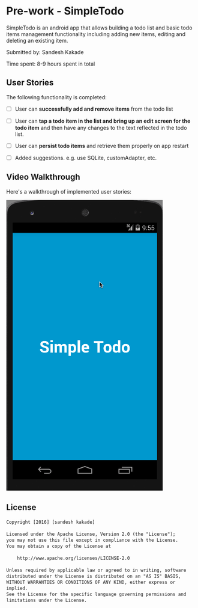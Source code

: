 # Pre-work - SimpleTodo

SimpleTodo is an android app that allows building a todo list and basic todo items management functionality including adding new items, editing and deleting an existing item.

Submitted by: Sandesh Kakade

Time spent: 8-9 hours spent in total

## User Stories

The following functionality is completed:

* [ ] User can **successfully add and remove items** from the todo list
* [ ] User can **tap a todo item in the list and bring up an edit screen for the todo item** and then have any changes to the text reflected in the todo list.
* [ ] User can **persist todo items** and retrieve them properly on app restart
* [ ] Added suggestions. e.g. use SQLite, customAdapter, etc.


## Video Walkthrough

Here's a walkthrough of implemented user stories:


<img src='todoApp.gif' title='Video Walkthrough' width='' alt='Video Walkthrough' />


## License

    Copyright [2016] [sandesh kakade]

    Licensed under the Apache License, Version 2.0 (the "License");
    you may not use this file except in compliance with the License.
    You may obtain a copy of the License at

        http://www.apache.org/licenses/LICENSE-2.0

    Unless required by applicable law or agreed to in writing, software
    distributed under the License is distributed on an "AS IS" BASIS,
    WITHOUT WARRANTIES OR CONDITIONS OF ANY KIND, either express or implied.
    See the License for the specific language governing permissions and
    limitations under the License.
